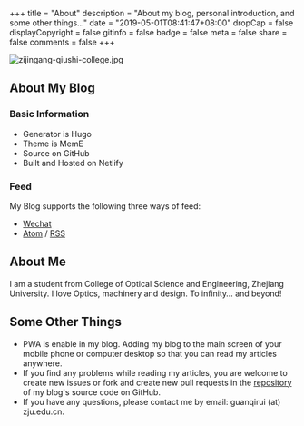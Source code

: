 +++
title = "About"
description = "About my blog, personal introduction, and some other things…"
date = "2019-05-01T08:41:47+08:00"
dropCap = false
displayCopyright = false
gitinfo = false
badge = false
meta = false
share = false
comments = false
+++

![zijingang-qiushi-college.jpg](/images/zijingang-qiushi-college.jpg "Zijingang Campus of Zhejiang University · Qiushi College")

## About My Blog

### Basic Information

+ Generator is Hugo
+ Theme is MemE
+ Source on GitHub
+ Built and Hosted on Netlify

### Feed

My Blog supports the following three ways of feed:

+ <a href="/images/wechat-official-accounts.svg" target="_blank">Wechat</a>
+ <a href="/atom.xml" target="_blank">Atom</a> / <a href="/rss.xml" target="_blank">RSS</a>

## About Me

I am a student from College of Optical Science and Engineering, Zhejiang University. I love Optics, machinery and design. To infinity… and beyond!

## Some Other Things

+ PWA is enable in my blog. Adding  my blog to the main screen of your mobile phone or computer desktop so that you can read my articles anywhere.
+ If you find any problems while reading my articles, you are welcome to create new issues or fork and create new pull requests in the [repository](https://github.com/guanqr/blog) of my blog's source code on GitHub.
+ If you have any questions, please contact me by email: guanqirui (at) zju.edu.cn.
